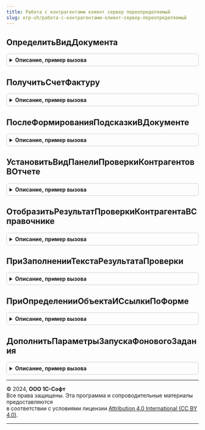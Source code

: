 ```yaml
---
title: Работа с контрагентами клиент сервер переопределяемый
slug: erp-uh/работа-с-контрагентами-клиент-сервер-переопределяемый
---
```



## ОпределитьВидДокумента
<details style="margin: 1em 0; padding: 0.5em; border: 1px solid #ccc; border-radius: 6px;">

<summary style="font-weight: bold; cursor: pointer;">Описание, пример вызова</summary>

```bsl

// Определение вида документа.
//
// Параметры:
//  Форма								 - ФормаКлиентскогоПриложения - Форма документа, для которого необходимо получить описание.
//	Результат							 - Структура - Описывает вид документа. Ключи:
//  		"КонтрагентНаходитсяВШапке"			 	- Булево - Признак того, есть у документа контрагент в шапке
//  		"КонтрагентНаходитсяВТабличнойЧасти"	- Булево - Признак того, есть у документа контрагенты в табличных частях
//  		"СчетФактураНаходитсяВПодвале"		 	- Булево - Признак того, есть у документа счет-фактура в подвале
//  		"ЯвляетсяСчетомФактурой"				- Булево - Признак того, является ли сам документ счетом-фактурой.
//
//@skip-warning
Процедура ОпределитьВидДокумента(Форма, Результат) Экспорт
```

Пример вызова
```bsl
РаботаСКонтрагентамиКлиентСерверПереопределяемый.ОпределитьВидДокумента(Форма, Результат) 
```
</details>

## ПолучитьСчетФактуру
<details style="margin: 1em 0; padding: 0.5em; border: 1px solid #ccc; border-radius: 6px;">

<summary style="font-weight: bold; cursor: pointer;">Описание, пример вызова</summary>

```bsl

// Получение счета-фактуры, находящегося в подвале документа-основания, чья форма передана в качестве
//             параметра.
//
// Параметры:
//  Форма		 - ФормаКлиентскогоПриложения - Форма документа-основания, для которой необходимо получить счет-фактуру.
//  СчетФактура	 - ДокументСсылка - Счет-фактура, полученная для данного документа-основания.
//
//@skip-warning
Процедура ПолучитьСчетФактуру(Форма, СчетФактура) Экспорт
```

Пример вызова
```bsl
РаботаСКонтрагентамиКлиентСерверПереопределяемый.ПолучитьСчетФактуру(Форма, СчетФактура) 
```
</details>

## ПослеФормированияПодсказкиВДокументе
<details style="margin: 1em 0; padding: 0.5em; border: 1px solid #ccc; border-radius: 6px;">

<summary style="font-weight: bold; cursor: pointer;">Описание, пример вызова</summary>

```bsl

// Возможность доопределить сформированную подсказку для формы документа.
//
// Параметры:
//  Результат            - Структура - содержит текст подсказки и цвет фона подсказки.
//  СостояниеКонтрагента - ПеречислениеСсылка.СостоянияСуществованияКонтрагента - текущее состояние контрагента.
//  Цвета                - Структура - содержит цвета, используемые при выводе информации о состоянии контрагента.
//
//@skip-warning
Процедура ПослеФормированияПодсказкиВДокументе(Результат, СостояниеКонтрагента, Цвета) Экспорт
```

Пример вызова
```bsl
РаботаСКонтрагентамиКлиентСерверПереопределяемый.ПослеФормированияПодсказкиВДокументе(Результат, СостояниеКонтрагента, Цвета) 
```
</details>

## УстановитьВидПанелиПроверкиКонтрагентовВОтчете
<details style="margin: 1em 0; padding: 0.5em; border: 1px solid #ccc; border-radius: 6px;">

<summary style="font-weight: bold; cursor: pointer;">Описание, пример вызова</summary>

```bsl

// Вывод панели проверки в отчете.
//
// Параметры:
//  Форма	 				- ФормаКлиентскогоПриложения - Форма отчета, для которого выводится результат проверки контрагента.
//  СостояниеПроверки		- Строка - Текущее состояние проверки, может принимать следующие значения, либо быть пустой
//                                строкой: ВсеКонтрагентыКорректные
// 			НайденыНекорректныеКонтрагенты
// 			ДопИнформацияПоПроверке
// 			ПроверкаВПроцессеВыполнения
// 			НетДоступаКСервису.
//  СтандартнаяОбработка	- Булево - Если Ложь, то игнорируется стандартное действие и выполняется указанное в данной
//                                  процедуре.
//@skip-warning
Процедура УстановитьВидПанелиПроверкиКонтрагентовВОтчете(Форма, СтандартнаяОбработка, СостояниеПроверки = "") Экспорт
```

Пример вызова
```bsl
РаботаСКонтрагентамиКлиентСерверПереопределяемый.УстановитьВидПанелиПроверкиКонтрагентовВОтчете(Форма, СтандартнаяОбработка, СостояниеПроверки);
```
</details>

## ОтобразитьРезультатПроверкиКонтрагентаВСправочнике
<details style="margin: 1em 0; padding: 0.5em; border: 1px solid #ccc; border-radius: 6px;">

<summary style="font-weight: bold; cursor: pointer;">Описание, пример вызова</summary>

```bsl

// Отображение результата проверки контрагента в справочнике.
// Реализация тела метода является обязательной.
//
// Параметры:
//  Форма - ФормаКлиентскогоПриложения - Форма справочника, в котором выполнялась проверка контрагента.
//  	Результат проверки хранится в реквизите РеквизитыПроверкиКонтрагентов(Структура) формы контрагента.
//  	Структуру полей РеквизитыПроверкиКонтрагентов см. в процедуре ИнициализироватьРеквизитыФормыКонтрагент ОМ
//  	ПроверкаКонтрагентов.
//  ПредставлениеРезультатаПроверки	 - ФорматированнаяСтрока, Строка - представление результата проверки
//  					контрагента.
//
//@skip-warning
Процедура ОтобразитьРезультатПроверкиКонтрагентаВСправочнике(Форма, ПредставлениеРезультатаПроверки) Экспорт
```

Пример вызова
```bsl
РаботаСКонтрагентамиКлиентСерверПереопределяемый.ОтобразитьРезультатПроверкиКонтрагентаВСправочнике(Форма, ПредставлениеРезультатаПроверки) 
```
</details>

## ПриЗаполненииТекстаРезультатаПроверки
<details style="margin: 1em 0; padding: 0.5em; border: 1px solid #ccc; border-radius: 6px;">

<summary style="font-weight: bold; cursor: pointer;">Описание, пример вызова</summary>

```bsl

// Определяет строковое представление результата проверки контрагента.
//
// Параметры:
//  Форма - ФормаКлиентскогоПриложения - Форма справочника, в котором выполнялась проверка контрагента.
//  	Результат проверки хранится в реквизите РеквизитыПроверкиКонтрагентов(Структура) формы контрагента.
//  	Структуру полей РеквизитыПроверкиКонтрагентов см. в процедуре ИнициализироватьРеквизитыФормыКонтрагент ОМ
//  	ПроверкаКонтрагентов.
//  Текст - Строка - представление результата проверки контрагента.
//
Процедура ПриЗаполненииТекстаРезультатаПроверки(Форма, Текст) Экспорт
```

Пример вызова
```bsl
РаботаСКонтрагентамиКлиентСерверПереопределяемый.ПриЗаполненииТекстаРезультатаПроверки(Форма, Текст) 
```
</details>

## ПриОпределенииОбъектаИСсылкиПоФорме
<details style="margin: 1em 0; padding: 0.5em; border: 1px solid #ccc; border-radius: 6px;">

<summary style="font-weight: bold; cursor: pointer;">Описание, пример вызова</summary>

```bsl

// Получение объекта (ДанныеФормыСтруктура) и ссылки(ДокументСсылка, СправочникСсылка) документа или
// справочника,  в котором выполняется проверка контрагента, по форме.
// Обязательна к заполнению.
//
// Параметры:
//	Форма     - ФормаКлиентскогоПриложения - Форма документа или справочника, в котором выполняется проверка контрагента.
//	Результат - Структура - Объект и Ссылка, полученные по форме документа.
//		Ключи: "Объект" (Тип ДанныеФормыСтруктура) и "Ссылка" (Тип ДокументСсылка, СправочникСсылка).
//
//@skip-warning
Процедура ПриОпределенииОбъектаИСсылкиПоФорме(Форма, Результат) Экспорт
```

Пример вызова
```bsl
РаботаСКонтрагентамиКлиентСерверПереопределяемый.ПриОпределенииОбъектаИСсылкиПоФорме(Форма, Результат) 
```
</details>

## ДополнитьПараметрыЗапускаФоновогоЗадания
<details style="margin: 1em 0; padding: 0.5em; border: 1px solid #ccc; border-radius: 6px;">

<summary style="font-weight: bold; cursor: pointer;">Описание, пример вызова</summary>

```bsl

// Возможность дополнить параметры запуска фонового задания при проверке справочника.
//
// Параметры:
//  ДополнительныеПараметрыЗапуска - Структура - содержит параметры запуска.
//  Форма                          - ФормаКлиентскогоПриложения - форма, из которой запускается фоновое задание.
//
//@skip-warning
Процедура ДополнитьПараметрыЗапускаФоновогоЗадания(ДополнительныеПараметрыЗапуска, Форма) Экспорт
```

Пример вызова
```bsl
РаботаСКонтрагентамиКлиентСерверПереопределяемый.ДополнитьПараметрыЗапускаФоновогоЗадания(ДополнительныеПараметрыЗапуска, Форма) 
```
</details>

---

© 2024, **ООО 1С-Софт**  
Все права защищены. Эта программа и сопроводительные материалы предоставляются  
в соответствии с условиями лицензии [Attribution 4.0 International (CC BY 4.0)](https://creativecommons.org/licenses/by/4.0/legalcode).

---

